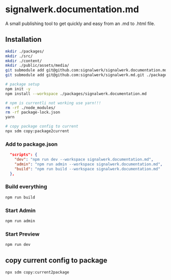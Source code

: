 # signalwerk.documentation.md

A small publishing tool to get quickly and easy from an .md to .html file.

## Installation

```bash
mkdir ./packages/
mkdir ./src/
mkdir ./content/
mkdir ./public/assets/media/
git submodule add git@github.com:signalwerk/signalwerk.documentation.md.git ./packages/signalwerk.documentation.md
git submodule add git@github.com:signalwerk/signalwerk.md.git ./packages/signalwerk.md

# package setup
npm init -y
npm install --workspace ./packages/signalwerk.documentation.md

# npm is currentli not working use yarn!!!
rm -rf ./node_modules/
rm -rf package-lock.json
yarn

# copy package config to current
npx sdm copy:package2current
```

### Add to package.json

```json
  "scripts": {
    "dev": "npm run dev --workspace signalwerk.documentation.md",
    "admin": "npm run admin --workspace signalwerk.documentation.md",
    "build": "npm run build --workspace signalwerk.documentation.md"
  },
```

### Build everything

```bash
npm run build
```

### Start Admin

```bash
npm run admin
```

### Start Preview

```bash
npm run dev
```

## copy current config to package

```bash
npx sdm copy:current2package
```

